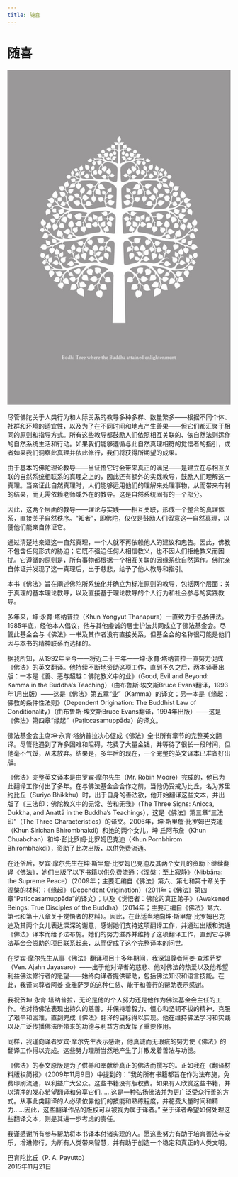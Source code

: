 ```yaml
---
title: 随喜
---
```


# 随喜

![image](./includes/images/illustrations/white-bodhi-tree-trade.jpg)

尽管佛陀关于人类行为和人际关系的教导多种多样、数量繁多——根据不同个体、社群和环境的适宜性，以及为了在不同时间和地点产生善果——但它们都汇聚于相同的原则和指导方式。所有这些教导都鼓励人们依照相互关联的、依自然法则运作的自然系统生活和行动。如果我们能够遵循与此自然真理相符的觉悟者的指引，或者如果我们洞察此真理并依此修行，我们将获得所期望的成果。

由于基本的佛陀理论教导——当证悟它时会带来真正的满足——是建立在与相互关联的自然系统相联系的真理之上的，因此还有额外的实践教导，鼓励人们理解这一真理。当亲证此自然真理时，人们能够运用他们的理解来处理事物，从而带来有利的结果，而无需依赖老师或外在的教导。这是自然系统固有的一个部分。

因此，这两个层面的教导——理论与实践——相互关联，形成一个整合的真理体系，直接关乎自然秩序。“知者”，即佛陀，仅仅是鼓励人们留意这一自然真理，以便他们能亲自体证它。

通过清楚地亲证这一自然真理，一个人就不再依赖他人的建议和忠告。因此，佛教不包含任何形式的胁迫；它既不强迫任何人相信教义，也不因人们拒绝教义而困扰。它遵循的原则是，所有事物都根据一个相互关联的因缘系统自然运作。佛陀亲自体证并发现了这一真理后，出于慈悲，给予了他人教导和指引。

本书《佛法》旨在阐述佛陀所系统化并确立为标准原则的教导，包括两个层面：关于真理的基本理论教导，以及直接基于理论教导的个人行为和社会参与的实践教导。

多年来，坤·永育·塔纳普拉（Khun Yongyut Thanapura）一直致力于弘扬佛法。1985年底，经他本人倡议，他与其他虔诚的居士护法共同成立了佛法基金会。尽管此基金会与《佛法》一书及其作者没有直接关系，但基金会的名称很可能是他们因与本书的精神联系而选择的。

据我所知，从1992年至今——将近二十三年——坤·永育·塔纳普拉一直努力促成《佛法》的英文翻译。他持续不断地资助这项工作，直到不久之后，两本译著出版：一本是《善、恶与超越：佛陀教义中的业》（Good, Evil and Beyond: Kamma in the Buddha’s Teaching）（由布鲁斯·埃文斯Bruce Evans翻译，1993年1月出版）——这是《佛法》第五章“业”（Kamma）的译文；另一本是《缘起：佛教的条件性法则》（Dependent Origination: The Buddhist Law of Conditionality）（由布鲁斯·埃文斯Bruce Evans翻译，1994年出版）——这是《佛法》第四章“缘起”（Paṭiccasamuppāda）的译文。

佛法基金会主席坤·永育·塔纳普拉决心促成《佛法》全书所有章节的完整英文翻译。尽管他遇到了许多困难和阻碍，花费了大量金钱，并等待了很长一段时间，但他毫不气馁，从未放弃。结果是，多年后的现在，一个完整的英文译本已准备好出版。

《佛法》完整英文译本是由罗宾·摩尔先生（Mr. Robin Moore）完成的，他已为此翻译工作付出了多年。在与佛法基金会合作之前，当他仍受戒为比丘，名为苏里约比丘（Suriyo Bhikkhu）时，出于自身的善法欲，他开始翻译这些文本，并出版了《三法印：佛陀教义中的无常、苦和无我》（The Three Signs: Anicca, Dukkha, and Anattā in the Buddha’s Teachings），这是《佛法》第三章“三法印”（The Three Characteristics）的译文。2006年，坤·斯里詹·比罗姆巴克迪（Khun Sirichan Bhirombhakdi）和她的两个女儿，坤·丘阿布詹（Khun Chuabchan）和坤·彭比罗姆·比罗姆巴克迪（Khun Pornbhirom Bhirombhakdi），资助了此次出版，以供免费流通。

在还俗后，罗宾·摩尔先生在坤·斯里詹·比罗姆巴克迪及其两个女儿的资助下继续翻译《佛法》，她们出版了以下书籍以供免费流通：《涅槃：至上寂静》（Nibbāna: the Supreme Peace）（2009年；主要汇编自《佛法》第六、第七和第十章关于涅槃的材料）；《缘起》（Dependent Origination）（2011年；《佛法》第四章“Paṭiccasamuppāda”的译文）；以及《觉悟者：佛陀的真正弟子》（Awakened Beings: True Disciples of the Buddha）（2014年；主要汇编自《佛法》第六、第七和第十八章关于觉悟者的材料）。因此，在此适当地向坤·斯里詹·比罗姆巴克迪及其两个女儿表达深深的谢意，感谢她们支持这项翻译工作，并通过出版和流通《佛法》译本而给予法布施。她们的努力滋养并维持了这项翻译工作，直到它与佛法基金会资助的项目联系起来，从而促成了这个完整译本的问世。

在罗宾·摩尔先生从事《佛法》翻译项目十多年期间，我深知尊者阿姜·查雅萨罗（Ven. Ajahn Jayasaro）——出于他对译者的慈悲、他对佛法的热爱以及他希望利益佛法修行者的愿望——始终向译者提供帮助，包括佛法知识和语言技能。在此，我谨向尊者阿姜·查雅萨罗的这种仁慈、能干和善行的帮助表示感谢。

我祝贺坤·永育·塔纳普拉，无论是他的个人努力还是他作为佛法基金会主任的工作。他对待佛法表现出持久的慈善，并保持着毅力、恒心和坚韧不拔的精神，克服了艰辛和困难，直到完成《佛法》翻译的目标得以实现。他在维持佛法学习和实践以及广泛传播佛法所带来的功德与利益方面发挥了重要作用。

同样，我谨向译者罗宾·摩尔先生表示感谢，他真诚而无瑕疵的努力使《佛法》的翻译工作得以完成。这些努力理所当然地产生了并散发着善法与功德。

《佛法》的泰文原版是为了供养和奉献给真正的佛法而撰写的。正如我在《翻译材料版权简报》（2009年11月9日）中提到的：“我的所有书籍都旨在作为法布施，免费印刷流通，以利益广大公众。这些书籍没有版权费。如果有人欣赏这些书籍，并以清净的发心希望翻译和分享它们……这是一种弘扬佛法并为更广泛受众行善的方式。从事此类翻译的人必须依靠他们的技能和熟练程度，并花费大量时间和精力……因此，这些翻译作品的版权可以被视为属于译者。” 至于译者希望如何处理这些翻译文本，则是其进一步考虑的责任。

我谨感谢所有参与帮助将本书译本付诸实现的人。愿这些努力有助于培育善法与安乐，增进修行，为所有人类带来智慧，并有助于创造一个稳定和真正的人类文明。

巴育陀比丘（P. A. Payutto）  
2015年11月21日